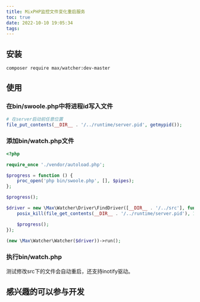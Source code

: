 ```yaml
---
title: MixPHP监控文件变化重启服务
toc: true
date: 2022-10-10 19:05:34
tags:
---
```


## 安装

```shell
composer require max/watcher:dev-master
```

<!-- more -->

## 使用

### 在bin/swoole.php中将进程id写入文件

```php
# 在server启动前任意位置
file_put_contents(__DIR__ . '/../runtime/server.pid', getmypid());
```

### 添加bin/watch.php文件

```php
<?php

require_once './vendor/autoload.php';

$progress = function () {
    proc_open('php bin/swoole.php', [], $pipes);
};

$progress();

$driver = new \Max\Watcher\Driver\FindDriver([__DIR__ . '/../src'], function ($a, $m, $d) use ($progress) {
    posix_kill(file_get_contents(__DIR__ . '/../runtime/server.pid'), 15);

    $progress();
});

(new \Max\Watcher\Watcher($driver))->run();
```

### 执行bin/watch.php

测试修改src下的文件会自动重启，还支持inotify驱动。

## 感兴趣的可以参与开发